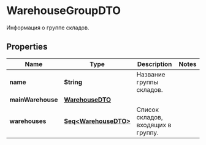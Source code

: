 

# WarehouseGroupDTO

Информация о группе складов.

## Properties

Name | Type | Description | Notes
------------ | ------------- | ------------- | -------------
**name** | **String** | Название группы складов. | 
**mainWarehouse** | [**WarehouseDTO**](WarehouseDTO.md) |  | 
**warehouses** | [**Seq&lt;WarehouseDTO&gt;**](WarehouseDTO.md) | Список складов, входящих в группу. | 



